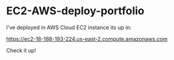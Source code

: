 # EC2-AWS-deploy-portfolio
 I've deployed in AWS Cloud EC2 instance its up in:

https://ec2-18-188-193-224.us-east-2.compute.amazonaws.com

Check it up!
